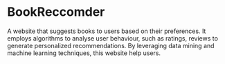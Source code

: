 # BookReccomder
A website that suggests books to users based on their  preferences. It employs algorithms to analyse user  behaviour, such as ratings, reviews to generate personalized  recommendations. By leveraging data mining and machine learning techniques,  this website help users. 
